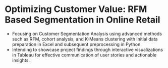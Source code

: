 # Optimizing Customer Value: RFM Based Segmentation in Online Retail

- Focusing on Customer Segmentation Analysis using advanced methods such as RFM, cohort analysis, and K-Means clustering with initial
data preparation in Excel and subsequent preprocessing in Python.
- Intending to showcase project findings through interactive visualizations in Tableau for effective communication of user stories and
actionable insights.

